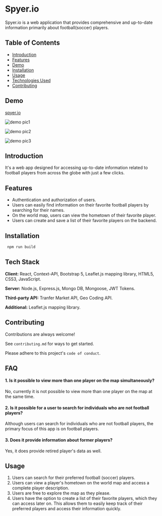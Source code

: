 
# Spyer.io

Spyer.io is a web application that provides comprehensive and up-to-date information primarily about football(soccer) players.


## Table of Contents
- [Introduction](#introduction)
- [Features](#features)
- [Demo](#demo)
- [Installation](#installation)
- [Usage](#usage)
- [Technologies Used](#technologies-used)
- [Contributing](#contributing)

## Demo

[spyer.io](https://spyer-io-v1-0-1.web.app)

![demo pic1](https://firebasestorage.googleapis.com/v0/b/spyer-io.appspot.com/o/Screenshot%20from%202024-01-07%2019-10-11.png?alt=media&token=d701bac1-e913-4046-8793-88656b559bcd)

![demo pic2](https://firebasestorage.googleapis.com/v0/b/spyer-io.appspot.com/o/Screenshot%20from%202024-01-07%2019-10-27.png?alt=media&token=7bc4802b-35e6-4835-a2ea-921eb9b3304e)

![demo pic3](https://firebasestorage.googleapis.com/v0/b/spyer-io.appspot.com/o/Screenshot%20from%202024-01-07%2019-10-47.png?alt=media&token=bd9bb1b1-66f4-49e5-b19c-6e81a0526372)

## Introduction

It's a web app designed for accessing up-to-date information related to football players from across the globe with just a few clicks.

## Features

- Authentication and authorization of users.
- Users can easily find information on their favorite football players by searching for their names.
- On the world map, users can view the hometown of their favorite player.
- Users can create and save a list of their favorite players on the backend.



## Installation

```bash
 npm run build
```


## Tech Stack

**Client:** React, Context-API, Bootstrap 5, Leaflet.js mapping library, HTML5, CSS3, JavaScript.

**Server:** Node.js, Express.js, Mongo DB, Mongoose, JWT Tokens.

**Third-party API:** Tranfer Market API, Geo Coding API.

**Additional:** Leaflet.js mapping library.


## Contributing

Contributions are always welcome!

See `contributing.md` for ways to get started.

Please adhere to this project's `code of conduct`.


## FAQ

#### 1. Is it possible to view more than one player on the map simultaneously?

No, currently it is not possible to view more than one player on the map at the same time.

#### 2. Is it possible for a user to search for individuals who are not football players?

Although users can search for individuals who are not football players, the primary focus of this app is on football players.
 
#### 3. Does it provide information about former players?

Yes, it does provide retired player's data as well.



## Usage

1. Users can search for their preferred football (soccer) players.
2. Users can view a player's hometown on the world map and access a complete player description.
3. Users are free to explore the map as they please.
4. Users have the option to create a list of their favorite players, which they can access later on. This allows them to easily keep track of their preferred players and access their information quickly.

